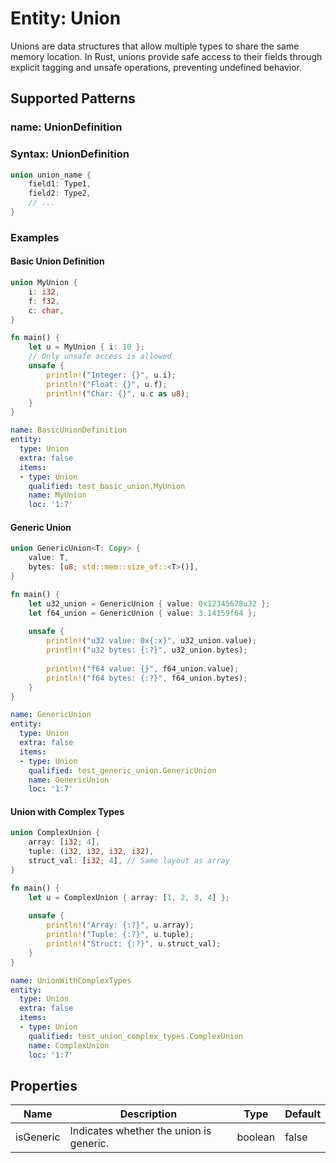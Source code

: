 # Entity: Union

Unions are data structures that allow multiple types to share the same memory location. In Rust, unions provide safe access to their fields through explicit tagging and unsafe operations, preventing undefined behavior.

## Supported Patterns

### name: UnionDefinition
### Syntax: UnionDefinition
```rust
union union_name {
    field1: Type1,
    field2: Type2,
    // ...
}
```

### Examples

#### Basic Union Definition
```rust
union MyUnion {
    i: i32,
    f: f32,
    c: char,
}

fn main() {
    let u = MyUnion { i: 10 };
    // Only unsafe access is allowed
    unsafe {
        println!("Integer: {}", u.i);
        println!("Float: {}", u.f);
        println!("Char: {}", u.c as u8);
    }
}
```

```yaml
name: BasicUnionDefinition
entity:
  type: Union
  extra: false
  items:
  - type: Union
    qualified: test_basic_union.MyUnion
    name: MyUnion
    loc: '1:7'
```


#### Generic Union
```rust
union GenericUnion<T: Copy> {
    value: T,
    bytes: [u8; std::mem::size_of::<T>()],
}

fn main() {
    let u32_union = GenericUnion { value: 0x12345678u32 };
    let f64_union = GenericUnion { value: 3.14159f64 };
    
    unsafe {
        println!("u32 value: 0x{:x}", u32_union.value);
        println!("u32 bytes: {:?}", u32_union.bytes);
        
        println!("f64 value: {}", f64_union.value);
        println!("f64 bytes: {:?}", f64_union.bytes);
    }
}
```

```yaml
name: GenericUnion
entity:
  type: Union
  extra: false
  items:
  - type: Union
    qualified: test_generic_union.GenericUnion
    name: GenericUnion
    loc: '1:7'
```

#### Union with Complex Types
```rust
union ComplexUnion {
    array: [i32; 4],
    tuple: (i32, i32, i32, i32),
    struct_val: [i32; 4], // Same layout as array
}

fn main() {
    let u = ComplexUnion { array: [1, 2, 3, 4] };
    
    unsafe {
        println!("Array: {:?}", u.array);
        println!("Tuple: {:?}", u.tuple);
        println!("Struct: {:?}", u.struct_val);
    }
}
```

```yaml
name: UnionWithComplexTypes
entity:
  type: Union
  extra: false
  items:
  - type: Union
    qualified: test_union_complex_types.ComplexUnion
    name: ComplexUnion
    loc: '1:7'
```

## Properties

| Name | Description | Type | Default |
|------|-------------|------|---------|
| isGeneric | Indicates whether the union is generic. | boolean | false |